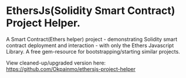 # EthersJs(Solidity Smart Contract) Project Helper.

A Smart Contract(Ethers helper) project - demonstrating Solidity smart contract deployment and interaction - with only the Ethers Javascript Library. A free gem-resource for bootstrapping/starting similar projects.

View cleaned-up/upgraded version here: https://github.com/Okpainmo/ethersjs-project-helper
